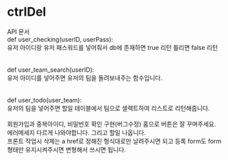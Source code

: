 # ctrlDel
API 문서<br>
def user_checking(userID, userPass):<br>
유저 아이디랑 유저 패스워드를 넣어줘서 db에 존재하면 true 리턴 틀리면 false 리턴<br>
<br>
<br>
def user_team_search(userID):<br>
유저 아이디를 넣어주면 유저의 팀을 돌려보내주는 함수입니다.<br>
<br>
<br>
def user_todo(user_team):<br>
유저의 팀을 넣어주면 할일 테이블에서 팀으로 셀렉트하여 리스트로 리턴해줍니다.<br>
<br>
회원가입과 중복아이디, 비밀번호 확인 구현(버그수정) 홈으로 버튼은 잘 꾸며주세요. 에러메세지 다르게 나와야합니다. 그리고 할일 나옵니다.
<br>
프론트 작업시 삭제는 a href로 정해진 형식대로만 날려주시면 되고 등록 form도 form 형태만 유지시켜주시면 변형해서 쓰시면 됩니다.

